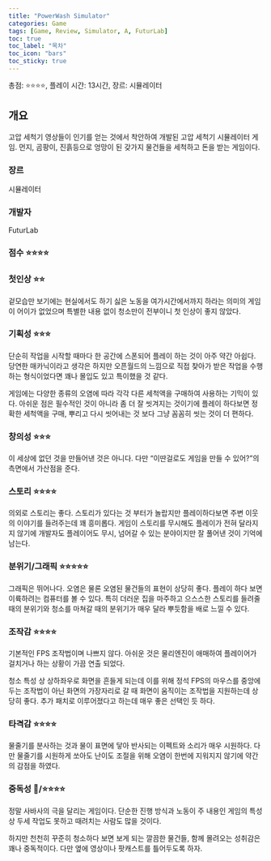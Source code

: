 ```yaml
---
title: "PowerWash Simulator"
categories: Game
tags: [Game, Review, Simulator, A, FuturLab]
toc: true
toc_label: "목차"
toc_icon: "bars"
toc_sticky: true
---
```


총점: ⭐⭐⭐⭐, 플레이 시간: 13시간, 장르: 시뮬레이터

## 개요

고압 세척기 영상들이 인기를 얻는 것에서 착안하여 개발된 고압 세척기 시뮬레이터 게임. 먼지, 곰팡이, 진흙등으로 엉망이 된 갖가지 물건들을 세척하고 돈을 받는 게임이다.

### 장르

시뮬레이터

### 개발자

FuturLab

### 점수 ⭐⭐⭐⭐

### 첫인상 ⭐⭐

겉모습만 보기에는 현실에서도 하기 싫은 노동을 여가시간에서까지 하라는 의미의 게임이 어이가 없었으며 특별한 내용 없이 청소만이 전부이니 첫 인상이 좋지 않았다.

### 기획성 ⭐⭐⭐

단순히 작업을 시작할 때마다 한 공간에 스폰되어 플레이 하는 것이 아주 약간 아쉽다. 당연한 매카닉이라고 생각은 하지만 오픈월드의 느낌으로 직접 찾아가 받은 작업을 수행하는 형식이었다면 꽤나 몰입도 있고 특이했을 것 같다.

게임에는 다양한 종류의 오염에 따라 각각 다른 세척액을 구매하여 사용하는 기믹이 있다. 아쉬운 점은 필수적인 것이 아니라 좀 더 잘 씻겨지는 것이기에 플레이 하다보면 정확한 세척액을 구매, 뿌리고 다시 씻어내는 것 보다 그냥 꼼꼼히 씻는 것이 더 편하다.

### 창의성 ⭐⭐⭐

이 세상에 없던 것을 만들어낸 것은 아니다. 다만 “이딴걸로도 게임을 만들 수 있어?”의 측면에서 가산점을 준다.

### 스토리 ⭐⭐⭐⭐

의외로 스토리는 좋다. 스토리가 있다는 것 부터가 놀랍지만 플레이하다보면 주변 이웃의 이야기를 들려주는데 꽤 흥미롭다. 게임이 스토리를 무시해도 플레이가 전혀 달라지지 않기에 개발자도 플레이어도 무시, 넘어갈 수 있는 분야이지만 잘 풀어낸 것이 기억에 남는다.

### 분위기/그래픽 ⭐⭐⭐⭐⭐

그래픽은 뛰어나다. 오염은 물론 오염된 물건들의 표현이 상당히 좋다. 플레이 하다 보면 이륙하려는 컴퓨터를 볼 수 있다. 특히 더러운 집을 마주하고 으스스한 스토리를 들려줄 때의 분위기와 청소를 마쳐갈 때의 분위기가 매우 달라 뿌듯함을 배로 느낄 수 있다.

### 조작감 ⭐⭐⭐⭐

기본적인 FPS 조작법이며 나쁘지 않다. 아쉬운 것은 물리엔진이 애매하여 플레이어가 걸치거나 하는 상황이 가끔 연출 되었다.

청소 특성 상 상하좌우로 화면을 흔들게 되는데 이를 위해 정석 FPS의 마우스를 중앙에 두는 조작법이 아닌 화면의 가장자리로 갈 때 화면이 움직이는 조작법을 지원하는데 상당히 좋다. 추가 패치로 이루어졌다고 하는데 매우 좋은 선택인 듯 하다.

### 타격감 ⭐⭐⭐⭐

물줄기를 분사하는 것과 물이 표면에 닿아 반사되는 이펙트와 소리가 매우 시원하다. 다만 물줄기를 시원하게 쏘아도 난이도 조절을 위해 오염이 한번에 지워지지 않기에 약간의 감점을 하였다.

### 중독성 **💩/**⭐⭐⭐⭐

정말 사바사의 극을 달리는 게임이다. 단순한 진행 방식과 노동이 주 내용인 게임의 특성상 두세 작업도 못하고 때려치는 사람도 많을 것이다.

하지만 천천히 꾸준히 청소하다 보면 보게 되는 깔끔한 물건들, 함께 몰려오는 성취감은 꽤나 중독적이다. 다만 옆에 영상이나 팟캐스트를 틀어두도록 하자.
